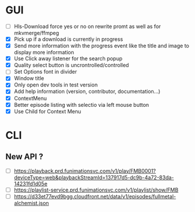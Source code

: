 # GUI

- [ ] Hls-Download force yes or no on rewrite promt as well as for mkvmerge/ffmpeg
- [x] Pick up if a download is currently in progress
- [x] Send more information with the progress event like the title and image to display more information
- [x] Use Click away listener for the search popup
- [x] Quality select button is uncrontrolled/controlled
- [ ] Set Options font in divider
- [x] Window title
- [x] Only open dev tools in test version
- [x] Add help information (version, contributor, documentation...)
- [x] ContextMenu
- [x] Better episode listing with selectio via left mouse button
- [x] Use Child for Context Menu

# CLI
## New API ?
- [ ] https://playback.prd.funimationsvc.com/v1/play/FMB0001?deviceType=web&playbackStreamId=137917d5-dc9b-4a72-83da-14231fd1d05e
- [ ] https://playlist-service.prd.funimationsvc.com/v1/playlist/show/FMB
- [ ] https://d33et77evd9bgg.cloudfront.net/data/v1/episodes/fullmetal-alchemist.json